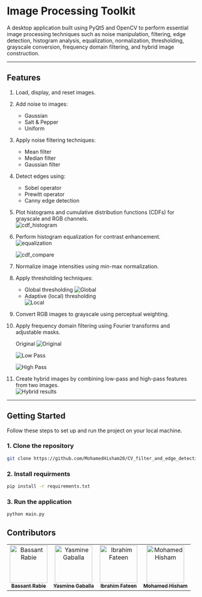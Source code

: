 # Image Processing Toolkit

A desktop application built using PyQt5 and OpenCV to perform essential image processing techniques such as noise manipulation, filtering, edge detection, histogram analysis, equalization, normalization, thresholding, grayscale conversion, frequency domain filtering, and hybrid image construction.

---

## Features

1. Load, display, and reset images.  

2. Add noise to images:
   - Gaussian
   - Salt & Pepper
   - Uniform

3. Apply noise filtering techniques:
   - Mean filter
   - Median filter
   - Gaussian filter  

4. Detect edges using:
   - Sobel operator
   - Prewitt operator
   - Canny edge detection  

5. Plot histograms and cumulative distribution functions (CDFs) for grayscale and RGB channels.  
   ![cdf_histogram](screenshots/histogram.png)

6. Perform histogram equalization for contrast enhancement.  
   ![equalization](screenshots/Equalization.png)

   ![cdf_compare](screenshots/cdf.png)

7. Normalize image intensities using min-max normalization.

8. Apply thresholding techniques:
   - Global thresholding
   ![Global](screenshots/global.png)
   - Adaptive (local) thresholding  
   ![Local](screenshots/local.png)

9. Convert RGB images to grayscale using perceptual weighting.

10. Apply frequency domain filtering using Fourier transforms and adjustable masks.  

    Original
    ![Original](data/linda(2).png)

    ![Low Pass](screenshots/lp_linda.png)

    ![High Pass](screenshots/hp_linda.png)

11. Create hybrid images by combining low-pass and high-pass features from two images.  
    ![Hybrid results](screenshots/hybrid.png)

---

## Getting Started

Follow these steps to set up and run the project on your local machine.

### 1. Clone the repository

```bash
git clone https://github.com/MohamedHisham20/CV_filter_and_edge_detection.git
```

### 2. Install requirments

```bash
pip install -r requirements.txt
```

### 3. Run the application

```bash
python main.py
```

## Contributors

<table>
  <tr>
    <td align="center">
      <a href="https://github.com/bassantrabie">
        <img src="https://github.com/bassantrabie.png" width="100px;" alt="Bassant Rabie"/><br />
        <sub><b>Bassant Rabie</b></sub>
      </a>
    </td>
    <td align="center">
      <a href="https://github.com/yasmine-msg79">
        <img src="https://github.com/yasmine-msg79.png" width="100px;" alt="Yasmine Gaballa"/><br />
        <sub><b>Yasmine Gaballa</b></sub>
      </a>
    </td>
    <td align="center">
      <a href="https://github.com/Ibrahim-Fateen">
        <img src="https://github.com/Ibrahim-Fateen.png" width="100px;" alt="Ibrahim Fateen"/><br />
        <sub><b>Ibrahim Fateen</b></sub>
      </a>
    </td>
    <td align="center">
      <a href="https://github.com/MohamedHisham20">
        <img src="https://github.com/MohamedHisham20.png" width="100px;" alt="Mohamed Hisham"/><br />
        <sub><b>Mohamed Hisham</b></sub>
      </a>
    </td>
  </tr>
</table>
